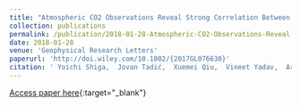 ```yaml
---
title: "Atmospheric CO2 Observations Reveal Strong Correlation Between Regional Net Biospheric Carbon Uptake and Solar-Induced Chlorophyll Fluorescence"
collection: publications
permalink: /publication/2018-01-28-Atmospheric-CO2-Observations-Reveal-Strong-Correlation-Between-Regional-Net-Biospheric-Carbon-Uptake-and-Solar-Induced-Chlorophyll-Fluorescence
date: 2018-01-28
venue: 'Geophysical Research Letters'
paperurl: 'http://doi.wiley.com/10.1002/{2017GL076630}'
citation: ' Yoichi Shiga,  Jovan Tadić,  Xuemei Qiu,  Vineet Yadav,  Arlyn Andrews,  Joseph Berry,  Anna Michalak, &quot;Atmospheric CO2 Observations Reveal Strong Correlation Between Regional Net Biospheric Carbon Uptake and Solar-Induced Chlorophyll Fluorescence.&quot; Geophysical Research Letters, 2018.'
---
```

[Access paper here](http://doi.wiley.com/10.1002/{2017GL076630}){:target="_blank"}
